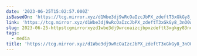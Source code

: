 ```yaml
---
date: '2023-06-25T15:02:57.000Z'
isBasedOn: 'https://tcg.mirror.xyz/d1Wbe3dj9wRcOaIzcJbPX_zdeftT3xGkGy8_3nO0wIg'
link: 'https://tcg.mirror.xyz/d1Wbe3dj9wRcOaIzcJbPX_zdeftT3xGkGy8_3nO0wIg'
slug: 2023-06-25-httpstcgmirrorxyzd1wbe3dj9wrcoaizcjbpxzdeftt3xgkgy83no0wig
tags:
  - media
title: 'https://tcg.mirror.xyz/d1Wbe3dj9wRcOaIzcJbPX_zdeftT3xGkGy8_3nO0wIg'
---
```


